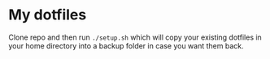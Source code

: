 # My dotfiles

Clone repo and then run `./setup.sh` which will copy your existing dotfiles in your home directory into a backup folder in case you want them back.

